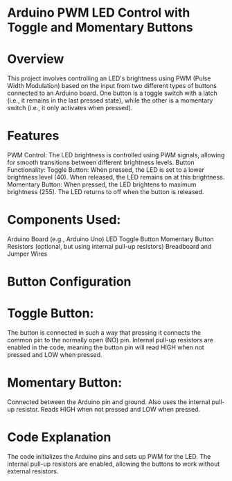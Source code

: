 # Arduino PWM LED Control with Toggle and Momentary Buttons
# Overview
  This project involves controlling an LED's brightness using PWM (Pulse Width Modulation) based on the input from two different types of buttons connected to an Arduino board. One button is a toggle switch with    a latch (i.e., it remains in the last pressed state), while the other is a momentary switch (i.e., it only activates when pressed).

# Features
  PWM Control: The LED brightness is controlled using PWM signals, allowing for smooth transitions between different brightness levels.
  Button Functionality:
  Toggle Button: When pressed, the LED is set to a lower brightness level (40). When released, the LED remains on at this brightness.
  Momentary Button: When pressed, the LED brightens to maximum brightness (255). The LED returns to off when the button is released.
# Components Used:
  Arduino Board (e.g., Arduino Uno)
  LED
  Toggle Button 
  Momentary Button 
  Resistors (optional, but using internal pull-up resistors)
  Breadboard and Jumper Wires


# Button Configuration
# Toggle Button:
  The button is connected in such a way that pressing it connects the common pin to the normally open (NO) pin.
  Internal pull-up resistors are enabled in the code, meaning the button pin will read HIGH when not pressed and LOW when pressed.
# Momentary Button:
  Connected between the Arduino pin and ground.
  Also uses the internal pull-up resistor.
  Reads HIGH when not pressed and LOW when pressed.
# Code Explanation
  The code initializes the Arduino pins and sets up PWM for the LED. The internal pull-up resistors are enabled, allowing the buttons to work without external resistors.
